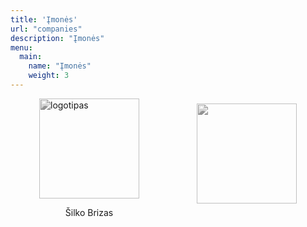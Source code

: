 ```yaml
---
title: 'Įmonės'
url: "companies"
description: "Įmonės"
menu:
  main:
    name: "Įmonės"
    weight: 3
---
```

<html>
  <div class="collection">
    <div class="companies">
      <a href="https://silkobrizas.company.site/" id="SG">
          <img src="https://verslobrizas.lt/images/comp1.png" alt="logotipas">
          <p>Šilko Brizas</p>
      </a>
      <a href="https://verslobrizas.lt/" id="SB">
        <img src="" alt="">
        <p></p> 
      </a>
    </div>
  </div>
  
  
  
  
  
  
  <style>
    #SG, #SB{
      display: flex;
      flex-direction: column;
      justify-content: center;
      align-items: center;
      text-decoration: none;
    }
    .collection{
      width: 100%; 
    }
    .companies{
      display: flex;
      align-items: center;
      justify-content: space-around;
      
    }

    .companies img{
      width: 10rem;
      height: 10rem;
      filter: grayscale(100%);
      transition: .3s ease-in-out;
    }
    img:hover {
      filter: grayscale(0);
    }
     
      @media (max-width: 576px){
      .companies{
        flex-direction: column;
        
      }    
  
  </style>
</html>


